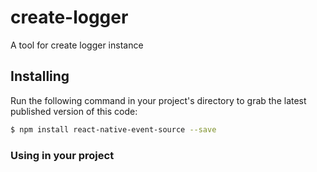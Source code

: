 # create-logger

A tool for create logger instance

## Installing

Run the following command in your project's directory to grab the latest published version of this code:

```bash
$ npm install react-native-event-source --save
```

### Using in your project

